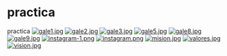 # practica
practica
[![gale1.jpg](https://i.postimg.cc/zXCh4Y8T/gale1.jpg)](https://postimg.cc/bsvd2MGv)
[![gale2.jpg](https://i.postimg.cc/Vk7JcYT0/gale2.jpg)](https://postimg.cc/jD7xHrRR)
[![gale3.jpg](https://i.postimg.cc/qMJBBP2s/gale3.jpg)](https://postimg.cc/MXLJdrPH)
[![gale5.jpg](https://i.postimg.cc/hj8gcsjZ/gale5.jpg)](https://postimg.cc/Q9Mvqpcc)
[![gale8.jpg](https://i.postimg.cc/Pf4h7S0P/gale8.jpg)](https://postimg.cc/5j6ZYS4V)
[![gale9.jpg](https://i.postimg.cc/cHWy93mR/gale9.jpg)](https://postimg.cc/4KWSnmjy)
[![instagram-1.png](https://i.postimg.cc/1RJhBfNF/instagram-1.png)](https://postimg.cc/ThL4Y202)
[![instagram.png](https://i.postimg.cc/9MbSLnz2/instagram.png)](https://postimg.cc/vg13BXW2)
[![mision.jpg](https://i.postimg.cc/rF3HZWyD/mision.jpg)](https://postimg.cc/fJ75JV9s)
[![valores.jpg](https://i.postimg.cc/pry0qVgQ/valores.jpg)](https://postimg.cc/H8D4LmWj)
[![vision.jpg](https://i.postimg.cc/TYzkJ6Qm/vision.jpg)](https://postimg.cc/F7xghwMs)
